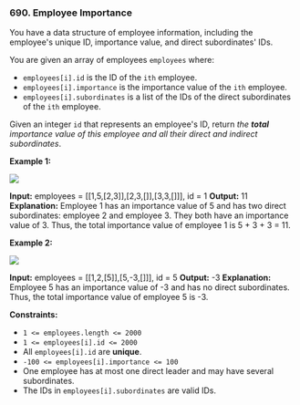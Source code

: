### 690\. Employee Importance

You have a data structure of employee information, including the employee's unique ID, importance value, and direct subordinates' IDs.

You are given an array of employees `employees` where:

*   `employees[i].id` is the ID of the `ith` employee.
*   `employees[i].importance` is the importance value of the `ith` employee.
*   `employees[i].subordinates` is a list of the IDs of the direct subordinates of the `ith` employee.

Given an integer `id` that represents an employee's ID, return _the **total** importance value of this employee and all their direct and indirect subordinates_.

**Example 1:**

![](https://assets.leetcode.com/uploads/2021/05/31/emp1-tree.jpg)

**Input:** employees = \[\[1,5,\[2,3\]\],\[2,3,\[\]\],\[3,3,\[\]\]\], id = 1
**Output:** 11
**Explanation:** Employee 1 has an importance value of 5 and has two direct subordinates: employee 2 and employee 3.
They both have an importance value of 3.
Thus, the total importance value of employee 1 is 5 + 3 + 3 = 11.

**Example 2:**

![](https://assets.leetcode.com/uploads/2021/05/31/emp2-tree.jpg)

**Input:** employees = \[\[1,2,\[5\]\],\[5,-3,\[\]\]\], id = 5
**Output:** -3
**Explanation:** Employee 5 has an importance value of -3 and has no direct subordinates.
Thus, the total importance value of employee 5 is -3.

**Constraints:**

*   `1 <= employees.length <= 2000`
*   `1 <= employees[i].id <= 2000`
*   All `employees[i].id` are **unique**.
*   `-100 <= employees[i].importance <= 100`
*   One employee has at most one direct leader and may have several subordinates.
*   The IDs in `employees[i].subordinates` are valid IDs.
